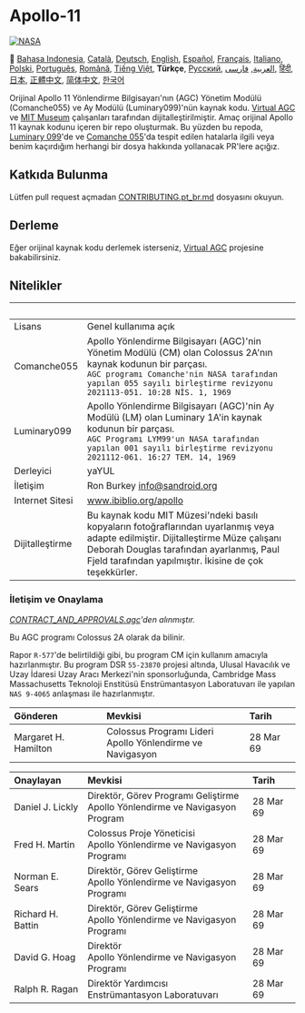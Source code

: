 # Apollo-11
[![NASA][1]][2]

:crossed_flags:
[Bahasa Indonesia][ID],
[Català][CA],
[Deutsch][DE],
[English][EN],
[Español][ES],
[Français][FR],
[Italiano][IT],
[Polski][PL],
[Português][PT_BR],
[Română][RO],
[Tiếng Việt][VI],
**Türkçe**,
[Русский][RU],
[العربية][AR],
[فارسی][FA],
[हिंदी][HI_IN],
[日本][JA],
[正體中文][ZH_TW],
[简体中文][ZH_CN],
[한국어][KO_KR]

[AR]:README.ar.md
[CA]:README.ca.md
[DE]:README.de.md
[EN]:README.md
[ES]:README.es.md
[FA]:README.fa.md
[FR]:README.fr.md
[HI_IN]:README.hi_in.md
[ID]:README.id.md
[IT]:README.it.md
[JA]:README.ja.md
[KO_KR]:README.ko_kr.md
[PL]:README.pl.md
[PT_BR]:README.pt_br.md
[RO]:README.ro.md
[RU]:README.ru.md
[TR]:README.tr.md
[VI]:README.vi.md
[ZH_CN]:README.zh_cn.md
[ZH_TW]:README.zh_tw.md

Orijinal Apollo 11 Yönlendirme Bilgisayarı'nın (AGC) Yönetim Modülü (Comanche055) ve Ay Modülü (Luminary099)'nün kaynak kodu. [Virtual AGC][3] ve [MIT Museum][4] çalışanları tarafından dijitalleştirilmiştir. Amaç orijinal Apollo 11 kaynak kodunu içeren bir repo oluşturmak. Bu yüzden bu repoda, [Luminary 099][5]'de ve [Comanche 055][6]'da tespit edilen hatalarla ilgili veya benim kaçırdığım herhangi bir dosya hakkında yollanacak PR'lere açığız.

## Katkıda Bulunma
Lütfen pull request açmadan [CONTRIBUTING.pt_br.md][7] dosyasını okuyun.

## Derleme
Eğer orijinal kaynak kodu derlemek isterseniz, [Virtual AGC][8] projesine bakabilirsiniz.

## Nitelikler

&nbsp;         | &nbsp;
:------------- | :-----
Lisans      | Genel kullanıma açık
Comanche055    | Apollo Yönlendirme Bilgisayarı (AGC)'nin Yönetim Modülü (CM) olan Colossus 2A'nın kaynak kodunun bir parçası.<br>`AGC programı Comanche'nin NASA tarafından yapılan 055 sayılı birleştirme revizyonu`<br>`2021113-051. 10:28 NİS. 1, 1969`
Luminary099    | Apollo Yönlendirme Bilgisayarı (AGC)'nin Ay Modülü (LM) olan Luminary 1A'in kaynak kodunun bir parçası.<br>`AGC Programı LYM99'un NASA tarafından yapılan 001 sayılı birleştirme revizyonu`<br>`2021112-061. 16:27 TEM. 14, 1969`
Derleyici      | yaYUL
İletişim        | Ron Burkey <info@sandroid.org>
Internet Sitesi        | www.ibiblio.org/apollo
Dijitalleştirme | Bu kaynak kodu MIT Müzesi'ndeki basılı kopyaların fotoğraflarından uyarlanmış veya adapte edilmiştir. Dijitalleştirme Müze çalışanı Deborah Douglas tarafından ayarlanmış, Paul Fjeld tarafından yapılmıştır. İkisine de çok teşekkürler.

### İletişim ve Onaylama
*[CONTRACT_AND_APPROVALS.agc]'den alınmıştır.*

Bu AGC programı Colossus 2A olarak da bilinir.

Rapor `R-577`'de belirtildiği gibi, bu program CM için kullanım amacıyla hazırlanmıştır.
Bu program DSR `55-23870` projesi altında, Ulusal Havacılık ve Uzay İdaresi Uzay Aracı Merkezi'nin sponsorluğunda, Cambridge Mass Massachusetts Teknoloji Enstitüsü Enstrümantasyon Laboratuvarı ile yapılan `NAS 9-4065` anlaşması ile hazırlanmıştır.

Gönderen          | Mevkisi | Tarih
:-------------------- | :--- | :---
Margaret H. Hamilton  | Colossus Programı Lideri<br>Apollo Yönlendirme ve Navigasyon | 28 Mar 69

Onaylayan        | Mevkisi | Tarih
:----------------- | :--- | :---
Daniel J. Lickly   | Direktör, Görev Programı Geliştirme<br>Apollo Yönlendirme ve Navigasyon Program | 28 Mar 69
Fred H. Martin     | Colossus Proje Yöneticisi<br>Apollo Yönlendirme ve Navigasyon Programı | 28 Mar 69
Norman E. Sears    | Direktör, Görev Geliştirme<br>Apollo Yönlendirme ve Navigasyon Programı | 28 Mar 69
Richard H. Battin  | Direktör, Görev Geliştirme<br>Apollo Yönlendirme ve Navigasyon Programı | 28 Mar 69
David G. Hoag      | Direktör<br>Apollo Yönlendirme ve Navigasyon Programı | 28 Mar 69
Ralph R. Ragan     | Direktör Yardımcısı<br>Enstrümantasyon Laboratuvarı | 28 Mar 69

[CONTRACT_AND_APPROVALS.agc]:https://github.com/chrislgarry/Apollo-11/blob/master/Comanche055/CONTRACT_AND_APPROVALS.agc
[1]:https://rawcdn.githack.com/aleen42/badges/c9246f74/src/nasa.svg
[2]:https://www.nasa.gov/mission_pages/apollo/missions/apollo11.html
[3]:http://www.ibiblio.org/apollo/
[4]:http://web.mit.edu/museum/
[5]:http://www.ibiblio.org/apollo/ScansForConversion/Luminary099/
[6]:http://www.ibiblio.org/apollo/ScansForConversion/Comanche055/
[7]:https://github.com/chrislgarry/Apollo-11/blob/master/CONTRIBUTING.tr.md
[8]:https://github.com/rburkey2005/virtualagc
